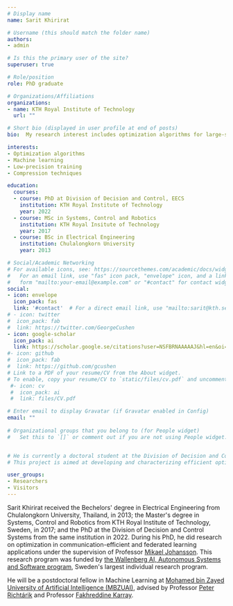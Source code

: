```yaml
---
# Display name
name: Sarit Khirirat

# Username (this should match the folder name)
authors:
- admin

# Is this the primary user of the site?
superuser: true

# Role/position
role: PhD graduate 

# Organizations/Affiliations
organizations:
- name: KTH Royal Institute of Technology
  url: ""

# Short bio (displayed in user profile at end of posts)
bio:  My research interest includes optimization algorithms for large-scale machine learning applications. 

interests:
- Optimization algorithms
- Machine learning 
- Low-precision training 
- Compression techniques

education:
  courses:
  - course: PhD at Division of Decision and Control, EECS
    institution: KTH Royal Institute of Technology
    year: 2022
  - course: MSc in Systems, Control and Robotics
    institution: KTH Royal Insitute of Technology
    year: 2017
  - course: BSc in Electrical Engineering
    institution: Chulalongkorn University
    year: 2013

# Social/Academic Networking
# For available icons, see: https://sourcethemes.com/academic/docs/widgets/#icons
#   For an email link, use "fas" icon pack, "envelope" icon, and a link in the
#   form "mailto:your-email@example.com" or "#contact" for contact widget.
social:
- icon: envelope
  icon_pack: fas
  link: '#contact'  # For a direct email link, use "mailto:sarit@kth.se".
# - icon: twitter
#  icon_pack: fab
#  link: https://twitter.com/GeorgeCushen
- icon: google-scholar
  icon_pack: ai
  link: https://scholar.google.se/citations?user=NSFBRNAAAAAJ&hl=en&oi=ao
#- icon: github
#  icon_pack: fab
#  link: https://github.com/gcushen
# Link to a PDF of your resume/CV from the About widget.
# To enable, copy your resume/CV to `static/files/cv.pdf` and uncomment the lines below.  
 #- icon: cv
 #  icon_pack: ai
 #  link: files/CV.pdf

# Enter email to display Gravatar (if Gravatar enabled in Config)
email: ""
  
# Organizational groups that you belong to (for People widget)
#   Set this to `[]` or comment out if you are not using People widget.


# He is currently a doctoral student at the Division of Decision and Control Systems at KTH Royal Institute of Technology, funded by [the Wallenberg AI, Autonomous Systems and Software program](https://wasp-sweden.org/), Sweden's largest individual research program. His research project is Embedded optimization for real-time machine learning at the cluster of large-scale optimization and control, under the supervision of Professor [Mikael Johansson](https://people.kth.se/~mikaelj/).
# This project is aimed at developing and characterizing efficient optimization methods for machine learning and federated learning applications over big data. 

user_groups:
- Researchers
- Visitors
---
```


Sarit Khirirat received the Bechelors' degree in Electrical Engineering from Chulalongkorn University, Thailand, in 2013; the Master's degree in Systems, Control and Robotics from KTH Royal Institute of Technology, Sweden, in 2017; and the PhD at the Division of Decision and Control Systems from the same institution in 2022. During his PhD, he did research on optimization in communication-efficient and federated learning applications under the supervision of Professor [Mikael Johansson](https://people.kth.se/~mikaelj/). This research program was funded by [the Wallenberg AI, Autonomous Systems and Software program](https://wasp-sweden.org/), Sweden's largest individual research program.

He will be a postdoctoral fellow in Machine Learning at [Mohamed bin Zayed University of Artificial Intelligence (MBZUAI)](https://mbzuai.ac.ae/), advised by Professor [Peter Richtárik](https://richtarik.org/) and Professor [Fakhreddine Karray](https://uwaterloo.ca/scholar/karray). 